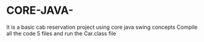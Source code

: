 # CORE-JAVA-
It is a basic cab reservation project using core java swing concepts
Compile all the code 5 files and run the Car.class file

